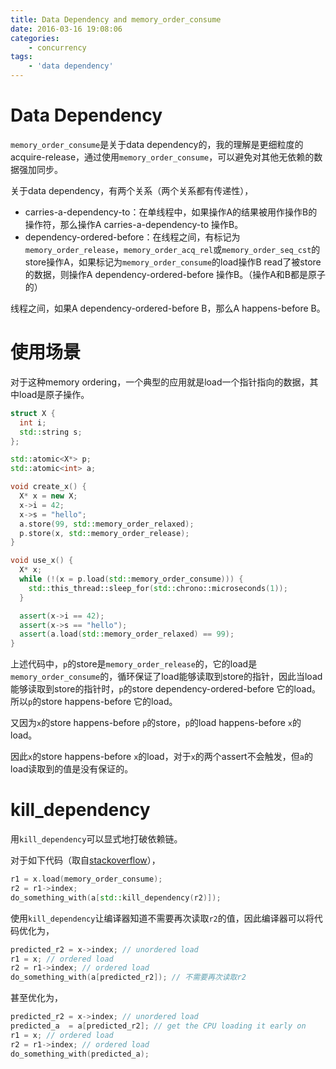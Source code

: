 ```yaml
---
title: Data Dependency and memory_order_consume
date: 2016-03-16 19:08:06
categories:
    - concurrency
tags:
    - 'data dependency'
---
```


# Data Dependency

`memory_order_consume`是关于data dependency的，我的理解是更细粒度的acquire-release，通过使用`memory_order_consume`，可以避免对其他无依赖的数据强加同步。

关于data dependency，有两个关系（两个关系都有传递性），

* carries-a-dependency-to：在单线程中，如果操作A的结果被用作操作B的操作符，那么操作A carries-a-dependency-to 操作B。
* dependency-ordered-before：在线程之间，有标记为`memory_order_release`，`memory_order_acq_rel`或`memory_order_seq_cst`的store操作A，如果标记为`memory_order_consume`的load操作B read了被store的数据，则操作A dependency-ordered-before 操作B。（操作A和B都是原子的）

线程之间，如果A dependency-ordered-before B，那么A happens-before B。

# 使用场景

对于这种memory ordering，一个典型的应用就是load一个指针指向的数据，其中load是原子操作。

```cpp
struct X {
  int i;
  std::string s;
};

std::atomic<X*> p;
std::atomic<int> a;

void create_x() {
  X* x = new X;
  x->i = 42;
  x->s = "hello";
  a.store(99, std::memory_order_relaxed);
  p.store(x, std::memory_order_release);
}

void use_x() {
  X* x;
  while (!(x = p.load(std::memory_order_consume))) {
    std::this_thread::sleep_for(std::chrono::microseconds(1));
  }

  assert(x->i == 42);
  assert(x->s == "hello");
  assert(a.load(std::memory_order_relaxed) == 99);
}
```

上述代码中，`p`的store是`memory_order_release`的，它的load是`memory_order_consume`的，循环保证了load能够读取到store的指针，因此当load能够读取到store的指针时，`p`的store dependency-ordered-before 它的load。所以`p`的store happens-before 它的load。

又因为`x`的store happens-before `p`的store，`p`的load happens-before `x`的load。

因此`x`的store happens-before `x`的load，对于`x`的两个assert不会触发，但`a`的load读取到的值是没有保证的。

# kill_dependency

用`kill_dependency`可以显式地打破依赖链。

对于如下代码（取自[stackoverflow](http://stackoverflow.com/questions/7150395/what-does-stdkill-dependency-do-and-why-would-i-want-to-use-it)），

```cpp
r1 = x.load(memory_order_consume);
r2 = r1->index;
do_something_with(a[std::kill_dependency(r2)]);
```

使用`kill_dependency`让编译器知道不需要再次读取`r2`的值，因此编译器可以将代码优化为，

```cpp
predicted_r2 = x->index; // unordered load
r1 = x; // ordered load
r2 = r1->index; // ordered load
do_something_with(a[predicted_r2]); // 不需要再次读取r2
```

甚至优化为，

```cpp
predicted_r2 = x->index; // unordered load
predicted_a  = a[predicted_r2]; // get the CPU loading it early on
r1 = x; // ordered load
r2 = r1->index; // ordered load
do_something_with(predicted_a);
```
